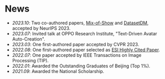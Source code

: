 # News
- *2023.10*: Two co-authored papers, [Mix-of-Show](https://showlab.github.io/Mix-of-Show/) and [DatasetDM](https://weijiawu.github.io/DatasetDM_page/), accepted by NeurIPS 2023.
- *2023.07*: Invited talk at OPPO Research Institute, "Text-Driven Avatar Auto-Creation".
- *2023.03*: One first-authored paper accepted by CVPR 2023.
- *2022.08*: One first-authored paper selected as [ESI Highly Cited Paper](https://clarivate.libguides.com/c.php?g=593878&p=4107961).
- *2022.07*: One paper accepted by IEEE Transactions on Image Processing (TIP).
- *2022.01*: Awarded the Outstanding Graduates of Beijing (Top 1%).
- *2021.09*: Awarded the National Scholarship.
